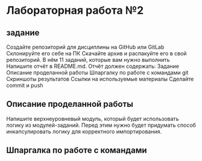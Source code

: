  # Лабораторная работа №2
 ## задание
 Создайте репозиторий для дисциплины на GitHub или GitLab
Склонируйте его себе на ПК
Скачайте архив и распакуйте его в свой репозиторий. В нём 11 заданий, которые вам нужно выполнить
Напишите отчёт в README.md. Отчёт должен содержать:
Задание
Описание проделанной работы
Шпаргалку по работе с командами git
Скриншоты результатов
Ссылки на используемые материалы
Сделайте commit и push
## Описание проделанной работы 
Напишите верхнеуровневый модуль, который будет использовать логику из модулей-заданий. Перед этим нужно будет придумать способ инкапсулировать логику для корректного импортирования.
## Шпаргалка по работе с командами
